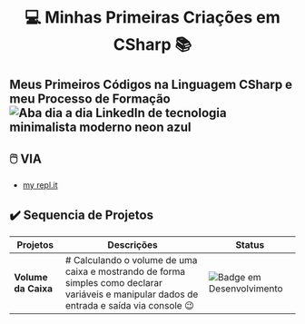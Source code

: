  #  <h1 align="center">💻 **Minhas Primeiras Criações em CSharp** 📚 </h1>
## Meus Primeiros Códigos na Linguagem CSharp e meu Processo de Formação![Aba dia a dia LinkedIn de tecnologia minimalista moderno neon azul](https://github.com/SenhorinhaJoana/Criacoes-Iniciais/assets/153239264/33c004e8-5856-4f75-9c22-439317d18884)



## 🖱️ VIA    
- [my repl.it](https://replit.com/@senhorinhajoana)




## ✔️ Sequencia de Projetos
| Projetos | Descrições | Status |
|----------|---------|-----------|
**Volume da Caixa**|# Calculando o volume de uma caixa e mostrando de forma simples como declarar variáveis e manipular dados de entrada e saída via console 😉            |![Badge em Desenvolvimento](http://img.shields.io/static/v1?label=STATUS&message=EM%20DESENVOLVIMENTO&color=GREEN&style=for-the-badge)
               
